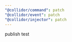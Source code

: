 ```yaml
---
"@collidor/command": patch
"@collidor/event": patch
"@collidor/injector": patch
---
```


publish test
